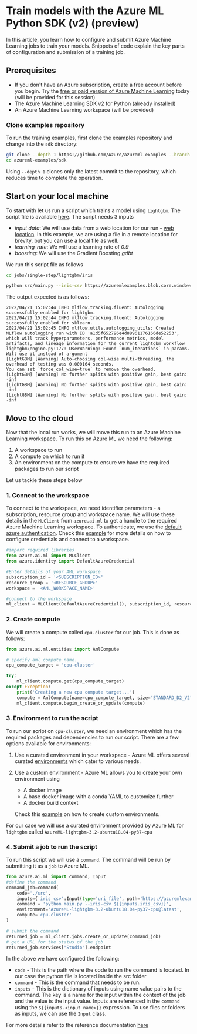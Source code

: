 # Train models with the Azure ML Python SDK (v2) (preview)

In this article, you learn how to configure and submit Azure Machine Learning jobs to train your models. Snippets of code explain the key parts of configuration and submission of a training job. 

## Prerequisites

* If you don't have an Azure subscription, create a free account before you begin. Try the [free or paid version of Azure Machine Learning](https://azure.microsoft.com/free/) today (will be provided for this session)
* The Azure Machine Learning SDK v2 for Python (already installed)
* An Azure Machine Learning workspace (will be provided)

### Clone examples repository

To run the training examples, first clone the examples repository and change into the `sdk` directory:

```bash
git clone --depth 1 https://github.com/Azure/azureml-examples --branch sdk-preview
cd azureml-examples/sdk
```

Using `--depth 1` clones only the latest commit to the repository, which reduces time to complete the operation.

## Start on your local machine

To start with let us run a script which trains a model using `lightgbm`. The script file is available [here](https://github.com/Azure/azureml-examples/blob/sdk-preview/sdk/jobs/single-step/lightgbm/iris/src/main.py). The script needs 3 inputs

* _input data_: We will use data from a web location for our run - [web location](https://azuremlexamples.blob.core.windows.net/datasets/iris.csv). In this example, we are using a file in a remote location for brevity, but you can use a local file as well.
* _learning-rate_: We will use a learning rate of _0.9_
* _boosting_: We will use the Gradient Boosting _gdbt_

We run this script file as follows

```bash
cd jobs/single-step/lightgbm/iris

python src/main.py --iris-csv https://azuremlexamples.blob.core.windows.net/datasets/iris.csv  --learning-rate 0.9 --boosting gbdt
```

The output expected is as follows:

```terminal
2022/04/21 15:02:44 INFO mlflow.tracking.fluent: Autologging successfully enabled for lightgbm.
2022/04/21 15:02:44 INFO mlflow.tracking.fluent: Autologging successfully enabled for sklearn.
2022/04/21 15:02:45 INFO mlflow.utils.autologging_utils: Created MLflow autologging run with ID 'a1d5f652796e4d88961176166de52253', which will track hyperparameters, performance metrics, model artifacts, and lineage information for the current lightgbm workflow
lightgbm\engine.py:177: UserWarning: Found `num_iterations` in params. Will use it instead of argument
[LightGBM] [Warning] Auto-choosing col-wise multi-threading, the overhead of testing was 0.000164 seconds.
You can set `force_col_wise=true` to remove the overhead.
[LightGBM] [Warning] No further splits with positive gain, best gain: -inf
[LightGBM] [Warning] No further splits with positive gain, best gain: -inf
[LightGBM] [Warning] No further splits with positive gain, best gain: -inf
```

## Move to the cloud

Now that the local run works, we will move this run to an Azure Machine Learning workspace. To run this on Azure ML we need the following:

1. A workspace to run
1. A compute on which to run it
1. An environment on the compute to ensure we have the required packages to run our script

Let us tackle these steps below

### 1. Connect to the workspace

To connect to the workspace, we need identifier parameters - a subscription, resource group and workspace name. We will use these details in the `MLClient` from `azure.ai.ml` to get a handle to the required Azure Machine Learning workspace. To authenticate, we use the [default azure authentication](https://docs.microsoft.com/python/api/azure-identity/azure.identity.defaultazurecredential?view=azure-python). Check this [example](https://github.com/Azure/azureml-examples/blob/sdk-preview/sdk/jobs/configuration.ipynb) for more details on how to configure credentials and connect to a workspace.

<!--[!notebook-python[] (~/azureml-examples/blob/sdk-preview/sdk/jobs/single-step/lightgbm/iris/lightgbm-iris-sweep.ipynb?name=connect-workspace)]-->

```python
#import required libraries
from azure.ai.ml import MLClient
from azure.identity import DefaultAzureCredential

#Enter details of your AML workspace
subscription_id = '<SUBSCRIPTION_ID>'
resource_group = '<RESOURCE_GROUP>'
workspace = '<AML_WORKSPACE_NAME>'

#connect to the workspace
ml_client = MLClient(DefaultAzureCredential(), subscription_id, resource_group, workspace)
```

### 2. Create compute

We will create a compute called `cpu-cluster` for our job. This is done as follows:

<!--[!notebook-python[] (~/azureml-examples/blob/sdk-preview/sdk/jobs/configuration.ipynb?name=create-cpu-compute)]-->

```python
from azure.ai.ml.entities import AmlCompute

# specify aml compute name.
cpu_compute_target = 'cpu-cluster'

try:
    ml_client.compute.get(cpu_compute_target)
except Exception:
    print('Creating a new cpu compute target...')
    compute = AmlCompute(name=cpu_compute_target, size="STANDARD_D2_V2", min_instances=0, max_instances=4)
    ml_client.compute.begin_create_or_update(compute)
```

### 3. Environment to run the script

To run our script on `cpu-cluster`, we need an environment which has the required packages and dependencies to run our script. There are a few options available for environments:

1. Use a curated environment in your workspace - Azure ML offers several curated [environments](https://ml.azure.com/environments) which cater to various needs.
1. Use a custom environment - Azure ML allows you to create your own environment using
   * A docker image
   * A base docker image with a conda YAML to customize further
   * A docker build context

   Check this [example](https://github.com/Azure/azureml-examples/blob/sdk-preview/sdk/assets/environment/environment.ipynb) on how to create custom environments.

For our case we will use a curated environment provided by Azure ML for `lightgbm` called `AzureML-lightgbm-3.2-ubuntu18.04-py37-cpu`

### 4. Submit a job to run the script

To run this script we will use a `command`. The command will be run by submitting it as a `job` to Azure ML.

<!--[!notebook-python[] (~/azureml-examples/blob/sdk-preview/sdk/jobs/single-step/lightgbm/iris/lightgbm-iris-sweep.ipynb?name=create-command)]-->

```python
from azure.ai.ml import command, Input
#define the command
command_job=command(
    code='./src',
    inputs={'iris_csv':Input(type='uri_file', path='https://azuremlexamples.blob.core.windows.net/datasets/iris.csv')},
    command = 'python main.py --iris-csv ${{inputs.iris_csv}}',
    environment='AzureML-lightgbm-3.2-ubuntu18.04-py37-cpu@latest',
    compute='cpu-cluster'
)
```

<!--[!notebook-python[] (~/azureml-examples/blob/sdk-preview/sdk/jobs/single-step/lightgbm/iris/lightgbm-iris-sweep.ipynb?name=run-command)]-->

```python
# submit the command
returned_job = ml_client.jobs.create_or_update(command_job)
# get a URL for the status of the job
returned_job.services["Studio"].endpoint
```

In the above we have configured the following:

* `code` - This is the path where the code to run the command is located. In our case the python file is located inside the src folder
* `command` - This is the command that needs to be run.
* `inputs` - This is the dictionary of inputs using name value pairs to the command. The key is a name for the input within the context of the job and the value is the input value. Inputs are referenced in the `command` using the `${{inputs.<input_name>}}` expression. To use files or folders as inputs, we can use the `Input` class.

For more details refer to the reference documentation [here](https://review.docs.microsoft.com/python/api/azure-ml/azure.ml?view=azure-ml-py&branch=sdk-cli-v2-preview-master#azure-ml-command)
